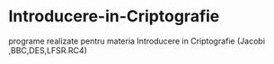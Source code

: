 # Introducere-in-Criptografie
programe realizate pentru materia Introducere in Criptografie (Jacobi ,BBC,DES,LFSR.RC4)
